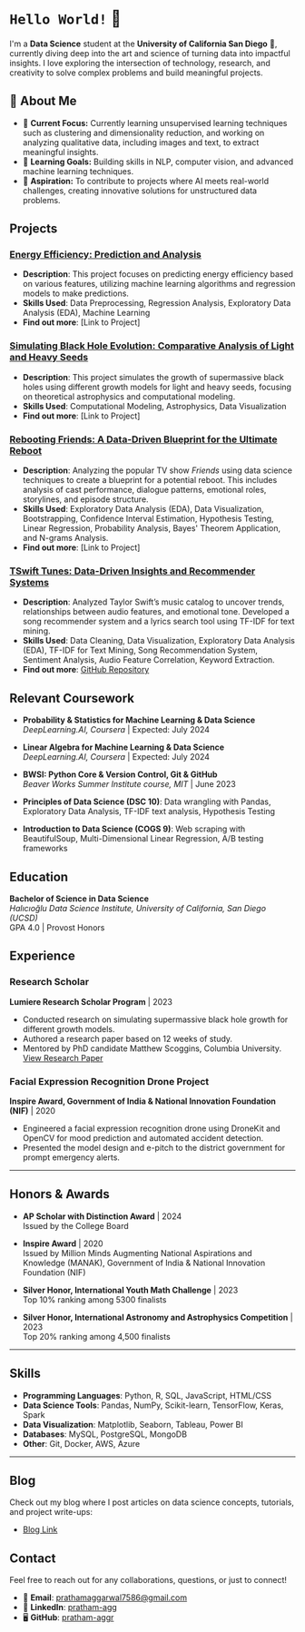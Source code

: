 # `Hello World!` 👋  

I'm a **Data Science** student at the **University of California San Diego** 🔱, currently diving deep into the art and science of turning data into impactful insights. I love exploring the intersection of technology, research, and creativity to solve complex problems and build meaningful projects.  

## 🌟 About Me  
- 🔭 **Current Focus:** Currently learning unsupervised learning techniques such as clustering and dimensionality reduction, and working on analyzing qualitative data, including images and text, to extract meaningful insights.
- 🌱 **Learning Goals:** Building skills in NLP, computer vision, and advanced machine learning techniques.  
- 🚀 **Aspiration:** To contribute to projects where AI meets real-world challenges, creating innovative solutions for unstructured data problems.  

## Projects

### [**Energy Efficiency: Prediction and Analysis**](https://pratham-aggr.github.io/Energy-Efficiency/)
   - **Description**: This project focuses on predicting energy efficiency based on various features, utilizing machine learning algorithms and regression models to make predictions.
   - **Skills Used**: Data Preprocessing, Regression Analysis, Exploratory Data Analysis (EDA), Machine Learning
   - **Find out more**: [Link to Project] 


### [**Simulating Black Hole Evolution: Comparative Analysis of Light and Heavy Seeds**](https://pratham-aggr.github.io/Black-Hole-Growth/)
   - **Description**: This project simulates the growth of supermassive black holes using different growth models for light and heavy seeds, focusing on theoretical astrophysics and computational modeling.
   - **Skills Used**: Computational Modeling, Astrophysics, Data Visualization
   - **Find out more**: [Link to Project]


### [**Rebooting Friends: A Data-Driven Blueprint for the Ultimate Reboot**](https://pratham-aggr.github.io/Rebooting-Friends/)
   - **Description**: Analyzing the popular TV show *Friends* using data science techniques to create a blueprint for a potential reboot. This includes analysis of cast performance, dialogue patterns, emotional roles, storylines, and episode structure.
   - **Skills Used**: Exploratory Data Analysis (EDA), Data Visualization, Bootstrapping, Confidence Interval Estimation, Hypothesis Testing, Linear Regression, Probability Analysis, Bayes' Theorem Application, and N-grams Analysis.
   - **Find out more**: [Link to Project]



### [**TSwift Tunes: Data-Driven Insights and Recommender Systems**](https://pratham-aggr.github.io/TSwift-Tunes/)
   - **Description**: Analyzed Taylor Swift’s music catalog to uncover trends, relationships between audio features, and emotional tone. Developed a song recommender system and a lyrics search tool using TF-IDF for text mining.
   - **Skills Used**: Data Cleaning, Data Visualization, Exploratory Data Analysis (EDA), TF-IDF for Text Mining, Song Recommendation System, Sentiment Analysis, Audio Feature Correlation, Keyword Extraction.
   - **Find out more**: [GitHub Repository](https://github.com/prathamaggarwal7586/TSwift-Tunes)


## Relevant Coursework

- **Probability & Statistics for Machine Learning & Data Science**  
  *DeepLearning.AI, Coursera* | Expected: July 2024

- **Linear Algebra for Machine Learning & Data Science**  
  *DeepLearning.AI, Coursera* | Expected: July 2024

- **BWSI: Python Core & Version Control, Git & GitHub**  
  *Beaver Works Summer Institute course, MIT* | June 2023

- **Principles of Data Science (DSC 10)**: Data wrangling with Pandas, Exploratory Data Analysis, TF-IDF text analysis, Hypothesis Testing

- **Introduction to Data Science (COGS 9)**: Web scraping with BeautifulSoup, Multi-Dimensional Linear Regression, A/B testing frameworks


## Education

**Bachelor of Science in Data Science**  
*Halıcıoğlu Data Science Institute, University of California, San Diego (UCSD)*  
   GPA 4.0 | Provost Honors





## Experience

### **Research Scholar**  
**Lumiere Research Scholar Program** | 2023  
- Conducted research on simulating supermassive black hole growth for different growth models.
- Authored a research paper based on 12 weeks of study.
- Mentored by PhD candidate Matthew Scoggins, Columbia University.  
  [View Research Paper](link-to-paper)

### **Facial Expression Recognition Drone Project**  
**Inspire Award, Government of India & National Innovation Foundation (NIF)** | 2020  
- Engineered a facial expression recognition drone using DroneKit and OpenCV for mood prediction and automated accident detection.
- Presented the model design and e-pitch to the district government for prompt emergency alerts.

---

## Honors & Awards

- **AP Scholar with Distinction Award** | 2024  
  Issued by the College Board

- **Inspire Award** | 2020  
  Issued by Million Minds Augmenting National Aspirations and Knowledge (MANAK), Government of India & National Innovation Foundation (NIF)

- **Silver Honor, International Youth Math Challenge** | 2023  
  Top 10% ranking among 5300 finalists

- **Silver Honor, International Astronomy and Astrophysics Competition** | 2023  
  Top 20% ranking among 4,500 finalists

---


## Skills

- **Programming Languages**: Python, R, SQL, JavaScript, HTML/CSS
- **Data Science Tools**: Pandas, NumPy, Scikit-learn, TensorFlow, Keras, Spark
- **Data Visualization**: Matplotlib, Seaborn, Tableau, Power BI
- **Databases**: MySQL, PostgreSQL, MongoDB
- **Other**: Git, Docker, AWS, Azure

---

## Blog

Check out my blog where I post articles on data science concepts, tutorials, and project write-ups:  
- [Blog Link](your-blog-link)


## Contact

Feel free to reach out for any collaborations, questions, or just to connect!  

- 📧 **Email**: [prathamaggarwal7586@gmail.com](mailto:prathamaggarwal7586@gmail.com)  
- 💼 **LinkedIn**: [pratham-agg](https://www.linkedin.com/in/pratham-agg?lipi=urn%3Ali%3Apage%3Ad_flagship3_profile_view_base_contact_details%3BLVQ74PPwRKGBbq5TP54OZw%3D%3D)  
- 🖥️ **GitHub**: [pratham-aggr](https://github.com/pratham-aggr)  


